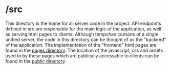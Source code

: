 # /src

This directory is the home for all server code in the project. API endpoints defined in src are responsible for the main logic of the application, as well as serving html pages to clients. Although tempchan consists of a single unified server, the code in this directory can be thought of as the "backend" of the application. The implementation of the "frontend" html pages are found in the [pages directory](./pages/). The location of the javascript, css and assets used to by these pages which are publically accessable to clients can be found in the [public directory](../public/).